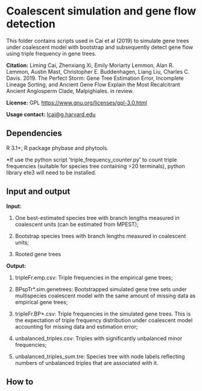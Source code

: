 # Coalescent simulation and gene flow detection

This folder contains scripts used in Cai et al (2019) to simulate gene trees under coalescent model with bootstrap and subsequently detect gene flow using triple frequency in gene trees.
<div id="citation"></div>

<b>Citation:</b> Liming Cai, Zhenxiang Xi, Emily Moriarty Lemmon, Alan R. Lemmon, Austin Mast, Christopher E. Buddenhagen, Liang Liu, Charles C. Davis. 2019. The Perfect Storm: Gene Tree Estimation Error, Incomplete Lineage Sorting, and Ancient Gene Flow Explain the Most Recalcitrant Ancient Angiosperm Clade, Malpighiales. in review.

<b>License:</b> GPL https://www.gnu.org/licenses/gpl-3.0.html

<b>Usage contact:</b> [lcai@g.harvard.edu](mailto:lcai@g.harvard.edu)


## Dependencies

R 3.1+; R package phybase and phytools.

*If use the python script 'triple_frequency_counter.py' to count triple frequencies (suitable for species tree containing >20 terminals), python library ete3 will need to be installed.


## Input and output

<b>Input:</b> 

1. One best-estimated species tree with branch lengths measured in coalescent units (can be estimated from MPEST);

2. Bootstrap species trees with branch lengths measured in coalescent units;

3. Rooted gene trees

<b>Output:</b> 

1. tripleFr.emp.csv: Triple frequencies in the empirical gene trees;

2. BPspTr*.sim.genetrees: Bootstrapped simulated gene tree sets under multispecies coalescent model with the same amount of missing data as empirical gene trees; 

3. tripleFr.BP*.csv: Triple frequencies in the simulated gene trees. This is the expectation of triple frequency distribution under coalescent model accounting for missing data and estimation error;

4. unbalanced_triples.csv: Triples with significantly unbalanced minor frequencies;

5. unbalanced_triples_sum.tre: Species tree with node labels reflecting numbers of unbalanced triples that are associated with it.

## How to

